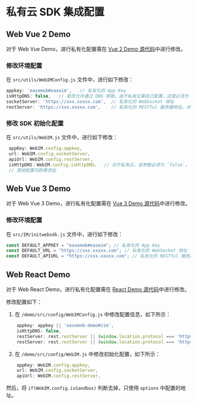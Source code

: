 # 私有云 SDK 集成配置

## Web Vue 2 Demo

对于 Web Vue Demo，进行私有化配置需在 [Vue 2 Demo 源代码](https://downloadsdk.easemob.com/mp/downloads/sdk/private-vue2-20230918.zip)中进行修改。

### 修改环境配置

在 `src/utils/WebIMConfig.js` 文件中，进行如下修改：

```javascript
appkey: 'easemob#easeim',	// 私有化的 App Key
isHttpDNS: false,	// 是否允许通过 DNS 获取。由于私有云需自己配置，这里必须为 `false`。
socketServer: 'https://xxx.xxxxx.com',  // 私有化的 WebSocket 地址
restServer: 'https://xxx.xxxxx.com',	// 私有化的 RESTful 服务器地址。对于 Uniapp 全平台，需要全局搜索，查找 `a1.easemob.com` 替换为 `restServer`。
```

### 修改 SDK 初始化配置

在 `src/utils/WebIM.js` 文件中，进行如下修改：

```javascript
 appKey: WebIM.config.appkey,
 url: WebIM.config.socketServer,
 apiUrl: WebIM.config.restServer,
 isHttpDNS：WebIM.config.isHttpDNS，  // 对于私有云，该参数必须为 `false`。
 // 其他配置可酌情添加
```

## Web Vue 3 Demo

对于 Web Vue 3 Demo，进行私有化配置需在 [Vue 3 Demo 源代码](https://download-sdk.oss-cn-beijing.aliyuncs.com/zq/private-vue3-20230104.zip)中进行修改。

### 修改环境配置

在 `src/IM/initwebsdk.js` 文件中，进行如下修改：

```javascript
const DEFAULT_APPKEY = "easemob#easeim"; // 私有化的 App Key
const DEFAULT_URL = "https://xxx.xxxxx.com"; // 私有化的 WebSocket 地址
const DEFAULT_APIURL = "https://xxx.xxxxx.com"; // 私有化的 RESTful 服务器地址
```

## Web React Demo

对于 Web React Demo，进行私有化配置需在 [React Demo 源代码](https://downloadsdk.easemob.com/mp/downloads/sdk/private-react-20230918.zip)中进行修改。

修改配置如下：

1. 在 `/demo/src/config/WebIMConfig.js` 中修改配置信息，如下所示：

```javascript
	appkey: appkey || 'easemob-demo#zim',
	isHttpDNS: false,
	restServer: rest.restServer || (window.location.protocol === 'https:' ? 'https:' : 'http:') + '//xxx.xxxxx.com',
	restServer: rest.restServer || (window.location.protocol === 'https:' ? 'https:' : 'http:') + '//xxx.xxxxx.com',
```

2. 在 `/demo/src/config/WebIM.js` 中修改初始化配置，如下所示：

```javascript
    appKey: WebIM.config.appkey,
    url: WebIM.config.socketServer,
    apiUrl: WebIM.config.restServer,
```

然后，将 `if(WebIM.config.isSandbox)` 判断去掉，只使用 `options` 中配置的地址。
